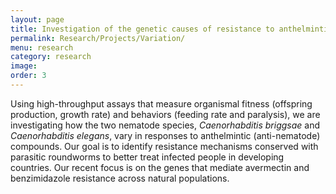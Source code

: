 ```yaml
---
layout: page
title: Investigation of the genetic causes of resistance to anthelmintic compounds
permalink: Research/Projects/Variation/
menu: research
category: research
image: 
order: 3
---
```


Using high-throughput assays that measure organismal fitness (offspring production, growth rate) and behaviors (feeding rate and paralysis), we are investigating how the two nematode species, *Caenorhabditis briggsae* and *Caenorhabditis elegans*, vary in responses to anthelmintic (anti-nematode) compounds. Our goal is to identify resistance mechanisms conserved with parasitic roundworms to better treat infected people in developing countries. Our recent focus is on the genes that mediate avermectin and benzimidazole resistance across natural populations.

